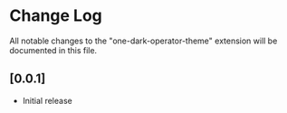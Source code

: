 # Change Log
All notable changes to the "one-dark-operator-theme" extension will be documented in this file.

## [0.0.1]
- Initial release
